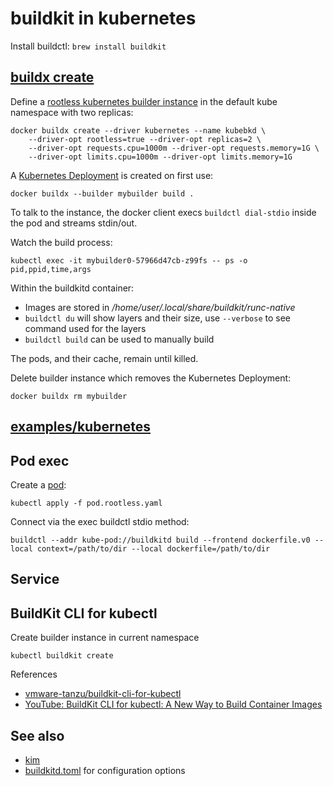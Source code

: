# buildkit in kubernetes

Install buildctl: `brew install buildkit`

## [buildx create](https://docs.docker.com/engine/reference/commandline/buildx_create)

Define a [rootless kubernetes builder instance](https://docs.docker.com/engine/reference/commandline/buildx_create/#driver-opt) in the default kube namespace with two replicas:

```
docker buildx create --driver kubernetes --name kubebkd \
    --driver-opt rootless=true --driver-opt replicas=2 \
    --driver-opt requests.cpu=1000m --driver-opt requests.memory=1G \
    --driver-opt limits.cpu=1000m --driver-opt limits.memory=1G
```

A [Kubernetes Deployment](https://github.com/docker/buildx/blob/add4301ed6dc3bdd80375e6f8abd85098a91d351/driver/kubernetes/manifest/manifest.go#L48) is created on first use:

```
docker buildx --builder mybuilder build .
```

To talk to the instance, the docker client execs `buildctl dial-stdio` inside the pod and streams stdin/out.

Watch the build process:

```
kubectl exec -it mybuilder0-57966d47cb-z99fs -- ps -o pid,ppid,time,args
```

Within the buildkitd container:
- Images are stored in _/home/user/.local/share/buildkit/runc-native_
- `buildctl du` will show layers and their size, use `--verbose` to see command used for the layers
- `buildctl build` can be used to manually build

The pods, and their cache, remain until killed.

Delete builder instance which removes the Kubernetes Deployment:

```
docker buildx rm mybuilder
```


## [examples/kubernetes](https://github.com/moby/buildkit/tree/master/examples/kubernetes)

## Pod exec

Create a [pod](https://github.com/moby/buildkit/blob/master/examples/kubernetes/pod.rootless.yaml):

```
kubectl apply -f pod.rootless.yaml
```

Connect via the exec buildctl stdio method:

```
buildctl --addr kube-pod://buildkitd build --frontend dockerfile.v0 --local context=/path/to/dir --local dockerfile=/path/to/dir
```

## Service




## BuildKit CLI for kubectl

Create builder instance in current namespace

```
kubectl buildkit create
```

References

- [vmware-tanzu/buildkit-cli-for-kubectl](https://github.com/vmware-tanzu/buildkit-cli-for-kubectl)
- [YouTube: BuildKit CLI for kubectl: A New Way to Build Container Images](https://www.youtube.com/watch?v=vTh6jkW_xtI)

## See also

- [kim](kim.md)
- [buildkitd.toml](https://github.com/moby/buildkit/blob/master/docs/buildkitd.toml.md) for configuration options
